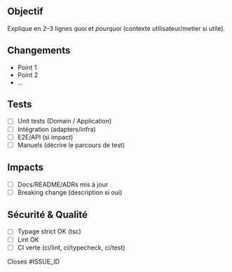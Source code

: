 ## Objectif

Explique en 2–3 lignes _quoi_ et _pourquoi_ (contexte utilisateur/metier si utile).

## Changements

- Point 1
- Point 2
- ...

## Tests

- [ ] Unit tests (Domain / Application)
- [ ] Intégration (adapters/infra)
- [ ] E2E/API (si impact)
- [ ] Manuels (décrire le parcours de test)

## Impacts

- [ ] Docs/README/ADRs mis à jour
- [ ] Breaking change (description si oui)

## Sécurité & Qualité

- [ ] Typage strict OK (tsc)
- [ ] Lint OK
- [ ] CI verte (ci/lint, ci/typecheck, ci/test)

Closes #ISSUE_ID
